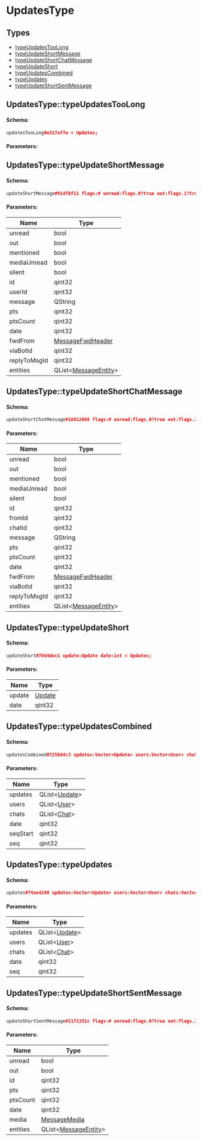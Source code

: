 # UpdatesType

## Types

* [typeUpdatesTooLong](#updatestypetypeupdatestoolong)
* [typeUpdateShortMessage](#updatestypetypeupdateshortmessage)
* [typeUpdateShortChatMessage](#updatestypetypeupdateshortchatmessage)
* [typeUpdateShort](#updatestypetypeupdateshort)
* [typeUpdatesCombined](#updatestypetypeupdatescombined)
* [typeUpdates](#updatestypetypeupdates)
* [typeUpdateShortSentMessage](#updatestypetypeupdateshortsentmessage)

## UpdatesType::typeUpdatesTooLong

#### Schema:

```c++
updatesTooLong#e317af7e = Updates;
```

#### Parameters:


## UpdatesType::typeUpdateShortMessage

#### Schema:

```c++
updateShortMessage#914fbf11 flags:# unread:flags.0?true out:flags.1?true mentioned:flags.4?true media_unread:flags.5?true silent:flags.13?true id:int user_id:int message:string pts:int pts_count:int date:int fwd_from:flags.2?MessageFwdHeader via_bot_id:flags.11?int reply_to_msg_id:flags.3?int entities:flags.7?Vector<MessageEntity> = Updates;
```

#### Parameters:

|Name|Type|
|----|----|
|unread|bool|
|out|bool|
|mentioned|bool|
|mediaUnread|bool|
|silent|bool|
|id|qint32|
|userId|qint32|
|message|QString|
|pts|qint32|
|ptsCount|qint32|
|date|qint32|
|fwdFrom|[MessageFwdHeader](messagefwdheader.md)|
|viaBotId|qint32|
|replyToMsgId|qint32|
|entities|QList&lt;[MessageEntity](messageentity.md)&gt;|

## UpdatesType::typeUpdateShortChatMessage

#### Schema:

```c++
updateShortChatMessage#16812688 flags:# unread:flags.0?true out:flags.1?true mentioned:flags.4?true media_unread:flags.5?true silent:flags.13?true id:int from_id:int chat_id:int message:string pts:int pts_count:int date:int fwd_from:flags.2?MessageFwdHeader via_bot_id:flags.11?int reply_to_msg_id:flags.3?int entities:flags.7?Vector<MessageEntity> = Updates;
```

#### Parameters:

|Name|Type|
|----|----|
|unread|bool|
|out|bool|
|mentioned|bool|
|mediaUnread|bool|
|silent|bool|
|id|qint32|
|fromId|qint32|
|chatId|qint32|
|message|QString|
|pts|qint32|
|ptsCount|qint32|
|date|qint32|
|fwdFrom|[MessageFwdHeader](messagefwdheader.md)|
|viaBotId|qint32|
|replyToMsgId|qint32|
|entities|QList&lt;[MessageEntity](messageentity.md)&gt;|

## UpdatesType::typeUpdateShort

#### Schema:

```c++
updateShort#78d4dec1 update:Update date:int = Updates;
```

#### Parameters:

|Name|Type|
|----|----|
|update|[Update](update.md)|
|date|qint32|

## UpdatesType::typeUpdatesCombined

#### Schema:

```c++
updatesCombined#725b04c3 updates:Vector<Update> users:Vector<User> chats:Vector<Chat> date:int seq_start:int seq:int = Updates;
```

#### Parameters:

|Name|Type|
|----|----|
|updates|QList&lt;[Update](update.md)&gt;|
|users|QList&lt;[User](user.md)&gt;|
|chats|QList&lt;[Chat](chat.md)&gt;|
|date|qint32|
|seqStart|qint32|
|seq|qint32|

## UpdatesType::typeUpdates

#### Schema:

```c++
updates#74ae4240 updates:Vector<Update> users:Vector<User> chats:Vector<Chat> date:int seq:int = Updates;
```

#### Parameters:

|Name|Type|
|----|----|
|updates|QList&lt;[Update](update.md)&gt;|
|users|QList&lt;[User](user.md)&gt;|
|chats|QList&lt;[Chat](chat.md)&gt;|
|date|qint32|
|seq|qint32|

## UpdatesType::typeUpdateShortSentMessage

#### Schema:

```c++
updateShortSentMessage#11f1331c flags:# unread:flags.0?true out:flags.1?true id:int pts:int pts_count:int date:int media:flags.9?MessageMedia entities:flags.7?Vector<MessageEntity> = Updates;
```

#### Parameters:

|Name|Type|
|----|----|
|unread|bool|
|out|bool|
|id|qint32|
|pts|qint32|
|ptsCount|qint32|
|date|qint32|
|media|[MessageMedia](messagemedia.md)|
|entities|QList&lt;[MessageEntity](messageentity.md)&gt;|

